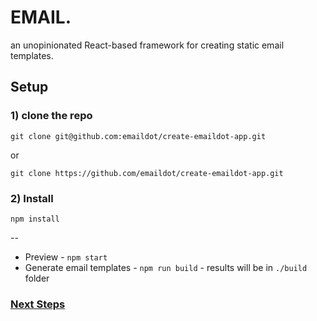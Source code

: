 # EMAIL.

an unopinionated React-based framework for creating static email templates.

## Setup

### 1) clone the repo

`git clone git@github.com:emaildot/create-emaildot-app.git`

or

`git clone https://github.com/emaildot/create-emaildot-app.git`

### 2) Install

`npm install`

--

- Preview - `npm start`
- Generate email templates - `npm run build` - results will be in `./build` folder

### [Next Steps](https://github.com/emaildot/create-emaildot-app/wiki 'Documentation ')

